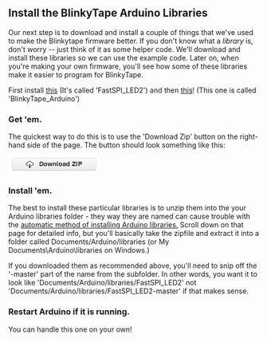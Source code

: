 ## Install the BlinkyTape Arduino Libraries

Our next step is to download and install a couple of things that we've used to make the Blinkytape firmware better. If you don't know what a *library* is, don't worry -- just think of it as some helper code. We'll download and install these libraries so we can use the example code. Later on, when you're making your own firmware, you'll see how some of these libraries make it easier to program for BlinkyTape.

First install [this](https://github.com/BlinkyTape/FastSPI_LED2) (It's called 'FastSPI\_LED2')
and then [this](https://github.com/BlinkyTape/BlinkyTape_Arduino)! (This one is called 'BlinkyTape\_Arduino')

### Get 'em. 

The quickest way to do this is to use the 'Download Zip' button on the right-hand side of the page. The button should look something like this:

![zip download button](/images/blinkytape/big/git_download_zip.png)

### Install 'em.

The best to install these particular libraries is to unzip them into the your Arduino libraries folder - they way they are named can cause trouble with the [automatic method of installing Arduino libraries.](http://arduino.cc/en/Guide/Libraries) Scroll down on that page for detailed info, but you'll basically take the zipfile and extract it into a folder called Documents/Arduino/libraries (or My Documents\Arduino\libraries on Windows.) 

If you downloaded them as recommended above, you'll need to snip off the '-master' part of the name from the subfolder.  In other words, you want it to look like 'Documents/Arduino/libraries/FastSPI\_LED2' not 'Documents/Arduino/libraries/FastSPI\_LED2-master' if that makes sense.

### Restart Arduino if it is running.

You can handle this one on your own!
